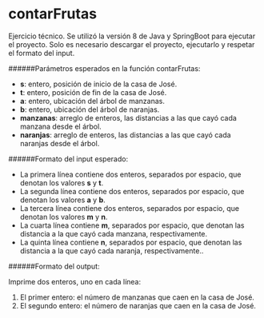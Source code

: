 # contarFrutas

Ejercicio técnico. Se utilizó la versión 8 de Java y SpringBoot para ejecutar el proyecto. Solo es necesario descargar el proyecto, ejecutarlo y respetar el formato del input.

######Parámetros esperados en la función contarFrutas:

- **s**: entero, posición de inicio de la casa de José.
- **t**: entero, posición de fin de la casa de José.
- **a**: entero, ubicación del árbol de manzanas.
- **b**: entero, ubicación del árbol de naranjas.
- **manzanas**: arreglo de enteros, las distancias a las que cayó cada manzana desde el árbol.
- **naranjas**: arreglo de enteros, las distancias a las que cayó cada naranjas desde el árbol.


######Formato del input esperado:

- La primera línea contiene dos enteros, separados por espacio, que denotan los valores **s** y **t**.
- La segunda línea contiene dos enteros, separados por espacio, que denotan los valores **a** y **b**.
- La tercera línea contiene dos enteros, separados por espacio, que denotan los valores **m** y **n**.
- La cuarta línea contiene **m**, separados por espacio, que denotan las distancia a la que cayó cada manzana, respectivamente.
- La quinta línea contiene **n**, separados por espacio, que denotan las distancia a la que cayó cada naranja, respectivamente..

######Formato del output:

Imprime dos enteros, uno en cada línea:

1. El primer entero: el número de manzanas que caen en la casa de José.
1. El segundo entero: el número de naranjas que caen en la casa de José.



